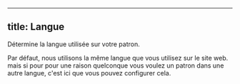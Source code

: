 ***

## title: Langue

Détermine la langue utilisée sur votre patron.

Par défaut, nous utilisons la même langue que vous utilisez sur le site web. mais si pour pour une raison quelconque vous voulez un patron dans une autre langue, c'est ici que vous pouvez configurer cela.
